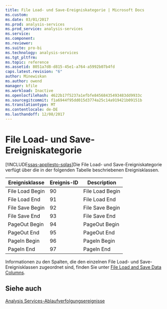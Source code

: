 ```yaml
---
title: File Load- und Save-Ereigniskategorie | Microsoft Docs
ms.custom: 
ms.date: 03/01/2017
ms.prod: analysis-services
ms.prod_service: analysis-services
ms.service: 
ms.component: 
ms.reviewer: 
ms.suite: pro-bi
ms.technology: analysis-services
ms.tgt_pltfrm: 
ms.topic: reference
ms.assetid: 8051a7d8-d815-45e1-a764-a5992b07b4fd
caps.latest.revision: "6"
author: Minewiskan
ms.author: owend
manager: kfile
ms.workload: Inactive
ms.openlocfilehash: 4622b17f5237a1efbfe84568435493483dd9933c
ms.sourcegitcommit: f1a6944f95dd015d3774a25c14a919421b09151b
ms.translationtype: MT
ms.contentlocale: de-DE
ms.lasthandoff: 12/08/2017
---
```

# <a name="file-load-and-save-event-category"></a>File Load- und Save-Ereigniskategorie
[!INCLUDE[ssas-appliesto-sqlas](../../includes/ssas-appliesto-sqlas.md)]Die File Load- und Save-Ereigniskategorie verfügt über die in der folgenden Tabelle beschriebenen Ereignisklassen.  
  
|Ereignisklasse|Ereignis-ID|Description|  
|-----------------|--------------|-----------------|  
|File Load Begin|90|File Load Begin|  
|File Load End|91|File Load End|  
|File Save Begin|92|File Save Begin|  
|File Save End|93|File Save End|  
|PageOut Begin|94|PageOut Begin|  
|PageOut End|95|PageOut End|  
|PageIn Begin|96|PageIn Begin|  
|PageIn End|97|PageIn End|  
  
 Informationen zu den Spalten, die den einzelnen File Load- und Save-Ereignisklassen zugeordnet sind, finden Sie unter [File Load and Save Data Columns](../../analysis-services/trace-events/file-load-and-save-data-columns.md).  
  
## <a name="see-also"></a>Siehe auch  
 [Analysis Services-Ablaufverfolgungsereignisse](../../analysis-services/trace-events/analysis-services-trace-events.md)  
  
  
